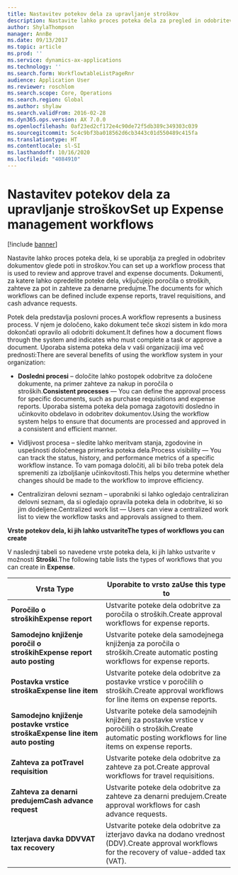 ```yaml
---
title: Nastavitev potekov dela za upravljanje stroškov
description: Nastavite lahko proces poteka dela za pregled in odobritev dokumentov glede poti in stroškov.
author: ShylaThompson
manager: AnnBe
ms.date: 09/13/2017
ms.topic: article
ms.prod: ''
ms.service: dynamics-ax-applications
ms.technology: ''
ms.search.form: WorkflowtableListPageRnr
audience: Application User
ms.reviewer: roschlom
ms.search.scope: Core, Operations
ms.search.region: Global
ms.author: shylaw
ms.search.validFrom: 2016-02-28
ms.dyn365.ops.version: AX 7.0.0
ms.openlocfilehash: 0af23ed2cf172e4c90de72f5db389c349303c039
ms.sourcegitcommit: 5c4c9bf3ba018562d6cb3443c01d550489c415fa
ms.translationtype: HT
ms.contentlocale: sl-SI
ms.lasthandoff: 10/16/2020
ms.locfileid: "4084910"
---
```

# <a name="set-up-expense-management-workflows"></a><span data-ttu-id="3d08b-103">Nastavitev potekov dela za upravljanje stroškov</span><span class="sxs-lookup"><span data-stu-id="3d08b-103">Set up Expense management workflows</span></span>

[!include [banner](../includes/banner.md)]

<span data-ttu-id="3d08b-104">Nastavite lahko proces poteka dela, ki se uporablja za pregled in odobritev dokumentov glede poti in stroškov.</span><span class="sxs-lookup"><span data-stu-id="3d08b-104">You can set up a workflow process that is used to review and approve travel and expense documents.</span></span> <span data-ttu-id="3d08b-105">Dokumenti, za katere lahko opredelite poteke dela, vključujejo poročila o stroških, zahteve za pot in zahteve za denarne predujme.</span><span class="sxs-lookup"><span data-stu-id="3d08b-105">The documents for which workflows can be defined include expense reports, travel requisitions, and cash advance requests.</span></span>

<span data-ttu-id="3d08b-106">Potek dela predstavlja poslovni proces.</span><span class="sxs-lookup"><span data-stu-id="3d08b-106">A workflow represents a business process.</span></span> <span data-ttu-id="3d08b-107">V njem je določeno, kako dokument teče skozi sistem in kdo mora dokončati opravilo ali odobriti dokument.</span><span class="sxs-lookup"><span data-stu-id="3d08b-107">It defines how a document flows through the system and indicates who must complete a task or approve a document.</span></span> <span data-ttu-id="3d08b-108">Uporaba sistema poteka dela v vaši organizaciji ima več prednosti:</span><span class="sxs-lookup"><span data-stu-id="3d08b-108">There are several benefits of using the workflow system in your organization:</span></span>

-   <span data-ttu-id="3d08b-109">**Dosledni procesi** – določite lahko postopek odobritve za določene dokumente, na primer zahteve za nakup in poročila o stroških.</span><span class="sxs-lookup"><span data-stu-id="3d08b-109">**Consistent processes** — You can define the approval process for specific documents, such as purchase requisitions and expense reports.</span></span> <span data-ttu-id="3d08b-110">Uporaba sistema poteka dela pomaga zagotoviti dosledno in učinkovito obdelavo in odobritev dokumentov.</span><span class="sxs-lookup"><span data-stu-id="3d08b-110">Using the workflow system helps to ensure that documents are processed and approved in a consistent and efficient manner.</span></span>

-   <span data-ttu-id="3d08b-111">Vidljivost procesa – sledite lahko meritvam stanja, zgodovine in uspešnosti določenega primerka poteka dela.</span><span class="sxs-lookup"><span data-stu-id="3d08b-111">Process visibility — You can track the status, history, and performance metrics of a specific workflow instance.</span></span> <span data-ttu-id="3d08b-112">To vam pomaga določiti, ali bi bilo treba potek dela spremeniti za izboljšanje učinkovitosti.</span><span class="sxs-lookup"><span data-stu-id="3d08b-112">This helps you determine whether changes should be made to the workflow to improve efficiency.</span></span>

-   <span data-ttu-id="3d08b-113">Centraliziran delovni seznam – uporabniki si lahko ogledajo centraliziran delovni seznam, da si ogledajo opravila poteka dela in odobritve, ki so jim dodeljene.</span><span class="sxs-lookup"><span data-stu-id="3d08b-113">Centralized work list — Users can view a centralized work list to view the workflow tasks and approvals assigned to them.</span></span> 

<span data-ttu-id="3d08b-114">**Vrste potekov dela, ki jih lahko ustvarite**</span><span class="sxs-lookup"><span data-stu-id="3d08b-114">**The types of workflows you can create**</span></span>

<span data-ttu-id="3d08b-115">V naslednji tabeli so navedene vrste poteka dela, ki jih lahko ustvarite v možnosti **Stroški**.</span><span class="sxs-lookup"><span data-stu-id="3d08b-115">The following table lists the types of workflows that you can create in **Expense**.</span></span>


|              <span data-ttu-id="3d08b-116"><strong>Vrsta </strong></span><span class="sxs-lookup"><span data-stu-id="3d08b-116"><strong>Type</strong></span></span>              |                   <span data-ttu-id="3d08b-117"><strong>Uporabite to vrsto za</strong></span><span class="sxs-lookup"><span data-stu-id="3d08b-117"><strong>Use this type to</strong></span></span>                   |
|-------------------------------------------------|-----------------------------------------------------------------------|
|         <span data-ttu-id="3d08b-118"><strong>Poročilo o stroških</strong></span><span class="sxs-lookup"><span data-stu-id="3d08b-118"><strong>Expense report</strong></span></span>         |            <span data-ttu-id="3d08b-119">Ustvarite poteke dela odobritve za poročila o stroških.</span><span class="sxs-lookup"><span data-stu-id="3d08b-119">Create approval workflows for expense reports.</span></span>             |
|  <span data-ttu-id="3d08b-120"><strong>Samodejno knjiženje poročil o stroških</strong></span><span class="sxs-lookup"><span data-stu-id="3d08b-120"><strong>Expense report auto posting</strong></span></span>   |        <span data-ttu-id="3d08b-121">Ustvarite poteke dela samodejnega knjiženja za poročila o stroških.</span><span class="sxs-lookup"><span data-stu-id="3d08b-121">Create automatic posting workflows for expense reports.</span></span>        |
|       <span data-ttu-id="3d08b-122"><strong>Postavka vrstice stroška</strong></span><span class="sxs-lookup"><span data-stu-id="3d08b-122"><strong>Expense line item</strong></span></span>        |     <span data-ttu-id="3d08b-123">Ustvarite poteke dela odobritve za postavke vrstice v poročilih o stroških.</span><span class="sxs-lookup"><span data-stu-id="3d08b-123">Create approval workflows for line items on expense reports.</span></span>      |
| <span data-ttu-id="3d08b-124"><strong>Samodejno knjiženje postavke vrstice stroška</strong></span><span class="sxs-lookup"><span data-stu-id="3d08b-124"><strong>Expense line item auto posting</strong></span></span> | <span data-ttu-id="3d08b-125">Ustvarite poteke dela samodejnih knjiženj za postavke vrstice v poročilih o stroških.</span><span class="sxs-lookup"><span data-stu-id="3d08b-125">Create automatic posting workflows for line items on expense reports.</span></span> |
|       <span data-ttu-id="3d08b-126"><strong>Zahteva za pot</strong></span><span class="sxs-lookup"><span data-stu-id="3d08b-126"><strong>Travel requisition</strong></span></span>       |          <span data-ttu-id="3d08b-127">Ustvarite poteke dela odobritve za zahteve za pot.</span><span class="sxs-lookup"><span data-stu-id="3d08b-127">Create approval workflows for travel requisitions.</span></span>           |
|      <span data-ttu-id="3d08b-128"><strong>Zahteva za denarni predujem</strong></span><span class="sxs-lookup"><span data-stu-id="3d08b-128"><strong>Cash advance request</strong></span></span>      |         <span data-ttu-id="3d08b-129">Ustvarite poteke dela odobritve za zahteve za denarni predujem.</span><span class="sxs-lookup"><span data-stu-id="3d08b-129">Create approval workflows for cash advance requests.</span></span>          |
|        <span data-ttu-id="3d08b-130"><strong>Izterjava davka DDV</strong></span><span class="sxs-lookup"><span data-stu-id="3d08b-130"><strong>VAT tax recovery</strong></span></span>        | <span data-ttu-id="3d08b-131">Ustvarite poteke dela odobritve za izterjavo davka na dodano vrednost (DDV).</span><span class="sxs-lookup"><span data-stu-id="3d08b-131">Create approval workflows for the recovery of value-added tax (VAT).</span></span>  |

